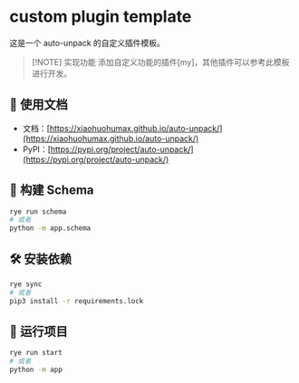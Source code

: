 # custom plugin template

这是一个 auto-unpack 的自定义插件模板。

> [!NOTE] 实现功能
> 添加自定义功能的插件[my]，其他插件可以参考此模板进行开发。

## 📖 使用文档

+ 文档：[https://xiaohuohumax.github.io/auto-unpack/](https://xiaohuohumax.github.io/auto-unpack/)
+ PyPI：[https://pypi.org/project/auto-unpack/](https://pypi.org/project/auto-unpack/)

## 🧩 构建 Schema

```bash
rye run schema
# 或者
python -m app.schema
```

## 🛠️ 安装依赖

```bash
rye sync
# 或者
pip3 install -r requirements.lock
```

## 🚀 运行项目

```bash
rye run start
# 或者
python -m app
```
